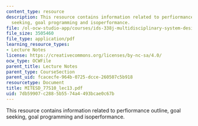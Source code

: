 ```yaml
---
content_type: resource
description: This resource contains information related to perfiormance outline, goal
  seeking, goal programming and isoperformance.
file: /ol-ocw-studio-app/courses/ids-338j-multidisciplinary-system-design-optimization-spring-2010/7db59907c2885b5574a4493bcae0c67b_MITESD_77S10_lec13.pdf
file_size: 3505460
file_type: application/pdf
learning_resource_types:
- Lecture Notes
license: https://creativecommons.org/licenses/by-nc-sa/4.0/
ocw_type: OCWFile
parent_title: Lecture Notes
parent_type: CourseSection
parent_uid: fcacecfe-964b-0725-dcce-260507c5b918
resourcetype: Document
title: MITESD_77S10_lec13.pdf
uid: 7db59907-c288-5b55-74a4-493bcae0c67b
---
```

This resource contains information related to perfiormance outline, goal seeking, goal programming and isoperformance.